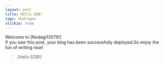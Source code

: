 ```yaml
---
layout: post
title: Hello EDB!
tags: Hydrogen
stickie: true
---
```


Welcome to [Nodagi13579!]<br>If you saw this post, your blog has been successfully deployed.So enjoy the fun of writing now!

> [Hello EDB!]

[jekyll-docs]: https://jekyllrb.com/docs/home
[jekyll-gh]:   https://github.com/jekyll/jekyll
[jekyll-talk]: https://talk.jekyllrb.com/



